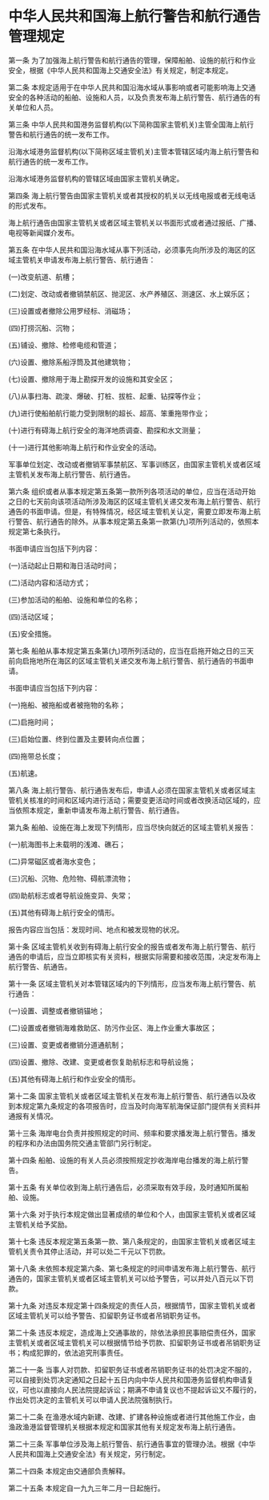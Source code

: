 # 中华人民共和国海上航行警告和航行通告管理规定

第一条 为了加强海上航行警告和航行通告的管理，保障船舶、设施的航行和作业安全，根据《中华人民共和国海上交通安全法》有关规定，制定本规定。

第二条 本规定适用于在中华人民共和国沿海水域从事影响或者可能影响海上交通安全的各种活动的船舶、设施和人员，以及负责发布海上航行警告、航行通告的有关单位和人员。

第三条 中华人民共和国港务监督机构(以下简称国家主管机关)主管全国海上航行警告和航行通告的统一发布工作。

沿海水域港务监督机构(以下简称区域主管机关)主管本管辖区域内海上航行警告和航行通告的统一发布工作。

沿海水域港务监督机构的管辖区域由国家主管机关确定。

第四条 海上航行警告由国家主管机关或者其授权的机关以无线电报或者无线电话的形式发布。

海上航行通告由国家主管机关或者区域主管机关以书面形式或者通过报纸、广播、电视等新闻媒介发布。

第五条 在中华人民共和国沿海水域从事下列活动，必须事先向所涉及的海区的区域主管机关申请发布海上航行警告、航行通告：

(一)改变航道、航槽；

(二)划定、改动或者撤销禁航区、抛泥区、水产养殖区、测速区、水上娱乐区；

(三)设置或者撤除公用罗经标、消磁场；

(四)打捞沉船、沉物；

(五)铺设、撤除、检修电缆和管道；

(六)设置、撤除系船浮筒及其他建筑物；

(七)设置、撤除用于海上勘探开发的设施和其安全区；

(八)从事扫海、疏浚、爆破、打桩、拔桩、起重、钻探等作业；

(九)进行使船舶航行能力受到限制的超长、超高、笨重拖带作业；

(十)进行有碍海上航行安全的海洋地质调查、勘探和水文测量；

(十一)进行其他影响海上航行和作业安全的活动。

军事单位划定、改动或者撤销军事禁航区、军事训练区，由国家主管机关或者区域主管机关发布海上航行警告、航行通告。

第六条 组织或者从事本规定第五条第一款所列各项活动的单位，应当在活动开始之日的七天前向该项活动所涉及海区的区域主管机关递交发布海上航行警告、航行通告的书面申请。但是，有特殊情况，经区域主管机关认定，需要立即发布海上航行警告、航行通告的除外。从事本规定第五条第一款第(九)项所列活动的，依照本规定第七条执行。

书面申请应当包括下列内容：

(一)活动起止日期和海日活动时间；

(二)活动内容和活动方式；

(三)参加活动的船舶、设施和单位的名称；

(四)活动区域；

(五)安全措施。

第七条 船舶从事本规定第五条第(九)项所列活动的，应当在启拖开始之日的三天前向启拖地所在海区的区域主管机关递交发布海上航行警告、航行通告的书面申请。

书面申请应当包括下列内容：

(一)拖船、被拖船或者被拖物的名称；

(二)启拖时间；

(三)启始位置、终到位置及主要转向点位置；

(四)拖带总长度；

(五)航速。

第八条 海上航行警告、航行通告发布后，申请人必须在国家主管机关或者区域主管机关核准的时间和区域内进行活动；需要变更活动时间或者改换活动区域的，应当依照本规定，重新申请发布海上航行警告、航行通告。

第九条 船舶、设施在海上发现下列情形，应当尽快向就近的区域主管机关报告：

(一)航海图书上未载明的浅滩、礁石；

(二)异常磁区或者海水变色；

(三)沉船、沉物、危险物、碍航漂流物；

(四)助航标志或者导航设施变异、失常；

(五)其他有碍海上航行安全的情形。

报告内容应当包括：发现时间、地点和被发现物的状况。

第十条 区域主管机关收到有碍海上航行安全的报告或者发布海上航行警告、航行通告的申请后，应当立即核实有关资料，根据实际需要和接收范围，决定发布海上航行警告、航通告。

第十一条 区域主管机关对本管辖区域内的下列情形，应当发布海上航行警告、航行通告：

(一)设置、调整或者撤销锚地；

(二)设置或者撤销海难救助区、防污作业区、海上作业重大事故区；

(三)设置、变更或者撤销分道通航制；

(四)设置、撤除、改建、变更或者恢复助航标志和导航设施；

(五)其他有碍海上航行和作业安全的情形。

第十二条 国家主管机关或者区域主管机关在发布海上航行警告、航行通告以及收到本规定第九条规定的各项报告时，应当及时向海军航海保证部门提供有关资料并通报有关情况。

第十三条 海岸电台负责并按照规定的时间、频率和要求播发海上航行警告。播发的程序和办法由国务院交通主管部门另行制定。

第十四条 船舶、设施的有关人员必须按照规定抄收海岸电台播发的海上航行警告。

第十五条 有关单位收到海上航行通告后，必须采取有效手段，及时通知所属船舶、设施。

第十六条 对于执行本规定做出显著成绩的单位和个人，由国家主管机关或者区域主管机关给予奖励。

第十七条 违反本规定第五条第一款、第八条规定的，由国家主管机关或者区域主管机关责令其停止活动，并可以处二千元以下罚款。

第十八条 未依照本规定第六条、第七条规定的时间申请发布海上航行警告、航行通告的，国家主管机关或者区域主管机关可以给予警告，可以并处八百元以下罚款。

第十九条 对违反本规定第十四条规定的责任人员，根据情节，国家主管机关或者区域主管机关可以给予警告、扣留职务证书或者吊销职务证书。

第二十条 违反本规定，造成海上交通事故的，除依法承担民事赔偿责任外，国家主管机关或者区域主管机关可以根据情节给予罚款、扣留职务证书或者吊销职务证书；构成犯罪的，依法追究刑事责任。

第二十一条 当事人对罚款、扣留职务证书或者吊销职务证书的处罚决定不服的，可以自接到处罚决定通知之日起十五日内向中华人民共和国港务监督机构申请复议，可也以直接向人民法院提起诉讼；期满不申请复议也不提起诉讼又不履行的，作出处罚决定的主管机关可以申请人民法院强制执行。

第二十二条 在渔港水域内新建、改建、扩建各种设施或者进行其他施工作业，由渔政渔港监督管理机关根据本规定和国家其他有关规定发布海上航行通告。

第二十三条 军事单位涉及海上航行警告、航行通告事宜的管理办法。根据《中华人民共和国海上交通安全法》有关规定，另行制定。

第二十四条 本规定由交通部负责解释。

第二十五条 本规定自一九九三年二月一日起施行。
